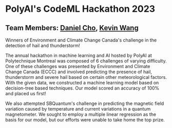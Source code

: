# PolyAI's CodeML Hackathon 2023
## Team Members: [Daniel Cho](https://github.com/daniel-heemang), [Kevin Wang](https://github.com/devkevw)

Winners of Environment and Climate Change Canada's challenge in the detection of hail and thunderstorm!

The annual hackathon in machine learning and AI hosted by PolyAI at Polytechnique Montreal was composed of 6 challenges of varying difficulty. One of these challenges was presented by Environment and Climate Change Canada (ECCC) and involved predicting the presence of hail, thunderstorm and severe hail based on certain other meteorological factors. With the given data, we constructed a machine learning model based on decision-tree based techniques. Our model scored an accuracy of 100% and placed us first!

We also attempted SBQuantum's challenge in predicting the magnetic field variation caused by temperature and current variations in a quantum magnetometer. We sought to employ a multiple linear regression as the basis for our model, but our efforts were unable to take home the top prize. 
